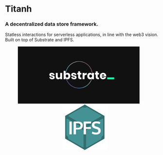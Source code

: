 # Titanh

### A decentralized data store framework.

Statless interactions for serverless applications, in line with the web3 vision.
Built on top of Substrate and IPFS.

<p align="center">
  <img src="docs/media/sub.gif" width="400" style="margin-right: 20px;"> <img src="docs/media/ipfs.png" width="150" style="margin-left: 20px;">
</p>
